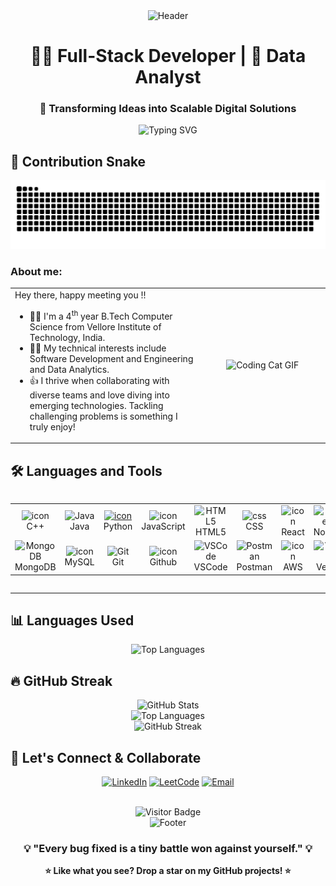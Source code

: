 <div align="center">
  <img src="https://capsule-render.vercel.app/api?type=waving&color=gradient&customColorList=6,11,20&height=200&section=header&text=Akshit%20Singh&fontSize=80&fontAlignY=35&animation=twinkling&fontColor=white" alt="Header"/>
</div>

<div align="center">
  
  <h1>👨‍💻 Full-Stack Developer | 🌟 Data Analyst</h1>
  <h3>🚀 Transforming Ideas into Scalable Digital Solutions</h3>
  
  <p>
    <img src="https://readme-typing-svg.herokuapp.com?font=Fira+Code&pause=1000&color=6366F1&center=true&vCenter=true&width=435&lines=MERN+Stack+Developer;Problem+Solver;Clean+Code+Enthusiast;Always+Learning+New+Tech" alt="Typing SVG" />
  </p>
</div>




## 🐍 Contribution Snake  

<div align="center">
  <picture>
    <source media="(prefers-color-scheme: dark)" srcset="https://raw.githubusercontent.com/platane/platane/output/github-contribution-grid-snake-dark.svg">
    <source media="(prefers-color-scheme: light)" srcset="https://raw.githubusercontent.com/platane/platane/output/github-contribution-grid-snake.svg">
    <img alt="github contribution grid snake animation" src="https://raw.githubusercontent.com/platane/platane/output/github-contribution-grid-snake.svg">
  </picture>
</div>


### About me:

<table>
  <tr>
    <!-- Left column: About me text -->
    <td style="width: 60%; vertical-align: top;">
      Hey there, happy meeting you !!  
      <ul>
        <li>🧑‍🎓 I'm a 4<sup>th</sup> year B.Tech Computer Science from Vellore Institute of Technology, India.</li>
        <li>👩‍💻 My technical interests include Software Development and Engineering and Data Analytics.</li>
        <li>👍 I thrive when collaborating with diverse teams and love diving into emerging technologies. Tackling challenging problems is something I truly enjoy!</li>
      </ul>
    </td>
    <td style="width: 40%; text-align: center;">
      <img src="https://media.giphy.com/media/v1.Y2lkPWVjZjA1ZTQ3OWFkNm9zbW9yc3hhZG5hNTVzY2lneGZvemdwd2g1NThhNTNhNjQ1ayZlcD12MV9naWZzX3NlYXJjaCZjdD1n/JqmupuTVZYaQX5s094/giphy.gif" width="250" alt="Coding Cat GIF"/>
    </td>
  </tr>
</table>




## 🛠️ Languages and Tools  
<div style="display: flex; align-items: flex-start; align: center">
<table align="center">
  <tr>
    <td align="center" width="96">
        <img src="https://techstack-generator.vercel.app/cpp-icon.svg" alt="icon" width="65" height="65" />
      <br>C++
    </td>
    <td align="center" width="96">
        <img src="https://skillicons.dev/icons?i=java" width="48" height="48" alt="Java" />
      <br>Java
    </td>
    <td align="center" width="96">
      <a href="#macropower-tech">
        <img src="https://techstack-generator.vercel.app/python-icon.svg" alt="icon" width="65" height="65" />
      </a>
      <br>Python
    </td>
    <td align="center" width="96">
        <img src="https://techstack-generator.vercel.app/js-icon.svg" alt="icon" width="65" height="65" />
      <br>JavaScript
    </td>
    <td align="center" width="96">
        <img src="https://skillicons.dev/icons?i=html" width="48" height="48" alt="HTML5" />
      <br>HTML5
    </td>
    <td align="center" width="96">
        <img src="https://skillicons.dev/icons?i=css" width="48" height="48" alt="css" />
      <br>CSS
    </td>
    <td align="center" width="96">
        <img src="https://techstack-generator.vercel.app/react-icon.svg" alt="icon" width="65" height="65" />
      <br>React
    </td>
    <td align="center" width="96">
        <img src="https://skillicons.dev/icons?i=nodejs" width="48" height="48" alt="Node.js" />
      <br>Node.js
    </td>
    <td align="center" width="96">
        <img src="https://skillicons.dev/icons?i=express" width="48" height="48" alt="Express.js" />
      <br>Express.js
    </td>
  </tr>
  <tr>
    <td align="center" width="96">
        <img src="https://skillicons.dev/icons?i=mongodb" width="48" height="48" alt="MongoDB" />
      <br>MongoDB
    </td>
    <td align="center" width="96">
        <img src="https://techstack-generator.vercel.app/mysql-icon.svg" alt="icon" width="65" height="65" />
      <br>MySQL
    </td>
    <td align="center" width="96"> 
        <img src="https://user-images.githubusercontent.com/25181517/192108372-f71d70ac-7ae6-4c0d-8395-51d8870c2ef0.png" width="48" height="48" alt="Git" />
      <br>Git
    </td>
    <td align="center" width="96">
        <img src="https://techstack-generator.vercel.app/github-icon.svg" alt="icon" width="65" height="65" />
      <br>Github
    </td>
    <td align="center" width="96">
        <img src="https://skillicons.dev/icons?i=vscode" width="48" height="48" alt="VSCode" />
      <br>VSCode
    </td>
    <td align="center" width="96">
        <img src="https://skillicons.dev/icons?i=postman" width="48" height="48" alt="Postman" />
      <br>Postman
    </td>
    <td align="center" width="96">
        <img src="https://techstack-generator.vercel.app/aws-icon.svg" alt="icon" width="65" height="65" />
      <br>AWS
    </td>
    <td align="center" width="96">
        <img src="https://skillicons.dev/icons?i=vercel" width="48" height="48" alt="Vercel" />
      <br>Vercel
    </td>
    <td align="center" width="96">
        <img src="https://techstack-generator.vercel.app/ts-icon.svg" alt="icon" width="65" height="65" />
      <br>TypeScript
    </td>
  </tr>
</table>
<br><br>
</div>


---



## 📊 Languages Used  
<p align="center">
  <img src="https://github-readme-stats.vercel.app/api/top-langs/?username=akshit040504&layout=compact&theme=tokyonight&hide_border=true&title_color=6C63FF" alt="Top Languages"/>
</p>




## 🔥 GitHub Streak  
<div align="center">
  <picture>
    <source media="(max-width: 768px)" srcset="https://github-readme-stats.vercel.app/api?username=akshit040504&show_icons=true&theme=tokyonight&include_all_commits=true&count_private=true&border_color=6366f1&hide_title=true">
    <img src="https://github-readme-stats.vercel.app/api?username=akshit040504&show_icons=true&theme=tokyonight&include_all_commits=true&count_private=true&border_color=6366f1" alt="GitHub Stats"/>
  </picture>
</div>

<div align="center">
  <picture>
    <source media="(max-width: 768px)" srcset="https://github-readme-stats.vercel.app/api/top-langs/?username=nefrttPrabhu&layout=compact&theme=tokyonight&border_color=6366f1&hide_title=true">
    <img src="https://github-readme-stats.vercel.app/api/top-langs/?username=akshit040504&layout=compact&theme=tokyonight&border_color=6366f1" alt="Top Languages"/>
  </picture>
</div>

<div align="center">
  <img src="https://github-readme-streak-stats.herokuapp.com/?user=akshit040504&theme=tokyonight&border=6366f1" alt="GitHub Streak"/>
</div>


## 🤝 **Let's Connect & Collaborate**

<div align="center">

[![LinkedIn](https://img.shields.io/badge/LinkedIn-0077B5?style=for-the-badge&logo=linkedin&logoColor=white)](https://www.linkedin.com/in/akshit-singh-843aa2251/)
[![LeetCode](https://img.shields.io/badge/LeetCode-FFA116?style=for-the-badge&logo=leetcode&logoColor=black)](https://leetcode.com/u/Akshit_1204/)
[![Email](https://img.shields.io/badge/Email-D14836?style=for-the-badge&logo=gmail&logoColor=white)](mailto:akshitsinghh.2504@gmail.com)

<br>

<img src="https://visitor-badge.laobi.icu/badge?page_id=nefrttPrabhu&format=true&lcolor=6366f1&rcolor=4f46e5&style=for-the-badge" alt="Visitor Badge"/>

</div>







<div align="center">
  <img src="https://capsule-render.vercel.app/api?type=waving&color=gradient&customColorList=6,11,20&height=100&section=footer" alt="Footer"/>
  
  <h3>💡 "Every bug fixed is a tiny battle won against yourself." 💡</h3>
  
  **⭐ Like what you see? Drop a star on my GitHub projects! ⭐**
</div>





<!--
**akshit040504/akshit040504** is a ✨ _special_ ✨ repository because its `README.md` (this file) appears on your GitHub profile.

Here are some ideas to get you started:

- 🔭 I’m currently working on ...
- 🌱 I’m currently learning ...
- 👯 I’m looking to collaborate on ...
- 🤔 I’m looking for help with ...
- 💬 Ask me about ...
- 📫 How to reach me: ...
- 😄 Pronouns: ...
- ⚡ Fun fact: ...
-->

